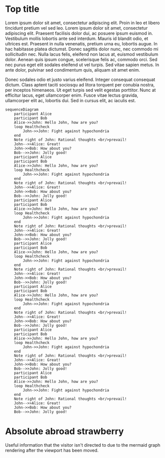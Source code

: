 # Top title

Lorem ipsum dolor sit amet, consectetur adipiscing elit. Proin in leo et libero tincidunt pretium vel sed leo. Lorem ipsum dolor sit amet, consectetur adipiscing elit. Praesent facilisis dolor dui, ac posuere ipsum euismod in. Vestibulum mollis lobortis ante sed interdum. Mauris id blandit odio, et ultrices est. Praesent in nulla venenatis, pretium urna eu, lobortis augue. In hac habitasse platea dictumst. Donec sagittis dolor nunc, nec commodo mi sollicitudin nec. Nulla lacus felis, eleifend non lacus at, euismod vestibulum dolor. Aenean quis ipsum congue, scelerisque felis ac, commodo orci. Sed nec purus eget elit sodales eleifend ut vel turpis. Sed vitae sapien metus. In ante dolor, pulvinar sed condimentum quis, aliquam sit amet enim.

Donec sodales odio et justo varius eleifend. Integer consequat consequat dictum. Class aptent taciti sociosqu ad litora torquent per conubia nostra, per inceptos himenaeos. Ut eget turpis sed velit egestas porttitor. Nunc at efficitur lacus, eget ullamcorper enim. Fusce vitae lectus gravida, ullamcorper elit ac, lobortis dui. Sed in cursus elit, ac iaculis est.

```mermaid
sequenceDiagram
    participant Alice
    participant Bob
    Alice->>John: Hello John, how are you?
    loop Healthcheck
        John->>John: Fight against hypochondria
    end
    Note right of John: Rational thoughts <br/>prevail!
    John-->>Alice: Great!
    John->>Bob: How about you?
    Bob-->>John: Jolly good!
    participant Alice
    participant Bob
    Alice->>John: Hello John, how are you?
    loop Healthcheck
        John->>John: Fight against hypochondria
    end
    Note right of John: Rational thoughts <br/>prevail!
    John-->>Alice: Great!
    John->>Bob: How about you?
    Bob-->>John: Jolly good!
    participant Alice
    participant Bob
    Alice->>John: Hello John, how are you?
    loop Healthcheck
        John->>John: Fight against hypochondria
    end
    Note right of John: Rational thoughts <br/>prevail!
    John-->>Alice: Great!
    John->>Bob: How about you?
    Bob-->>John: Jolly good!
    participant Alice
    participant Bob
    Alice->>John: Hello John, how are you?
    loop Healthcheck
        John->>John: Fight against hypochondria
    end
    Note right of John: Rational thoughts <br/>prevail!
    John-->>Alice: Great!
    John->>Bob: How about you?
    Bob-->>John: Jolly good!
    participant Alice
    participant Bob
    Alice->>John: Hello John, how are you?
    loop Healthcheck
        John->>John: Fight against hypochondria
    end
    Note right of John: Rational thoughts <br/>prevail!
    John-->>Alice: Great!
    John->>Bob: How about you?
    Bob-->>John: Jolly good!
    participant Alice
    participant Bob
    Alice->>John: Hello John, how are you?
    loop Healthcheck
        John->>John: Fight against hypochondria
    end
    Note right of John: Rational thoughts <br/>prevail!
    John-->>Alice: Great!
    John->>Bob: How about you?
    Bob-->>John: Jolly good!
    participant Alice
    participant Bob
    Alice->>John: Hello John, how are you?
    loop Healthcheck
        John->>John: Fight against hypochondria
    end
    Note right of John: Rational thoughts <br/>prevail!
    John-->>Alice: Great!
    John->>Bob: How about you?
    Bob-->>John: Jolly good!
```

# Absolute abroad strawberry

Useful information that the visitor isn't directed to due to the mermaid graph rendering after the viewport has been moved.